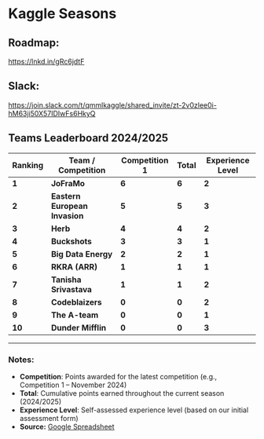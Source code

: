 # Kaggle Seasons

## Roadmap:
https://lnkd.in/gRc6jdtF

## Slack:
https://join.slack.com/t/qmmlkaggle/shared_invite/zt-2v0zlee0i-hM63ji50X57IDIwFs6HkyQ

## Teams Leaderboard 2024/2025
| **Ranking** | **Team / Competition**            | **Competition 1** | **Total** | **Experience Level** |
|-------------|-----------------------------------|-------------------|-----------|----------------------|
| **1**       | **JoFraMo**                       | **6**             | **6**     | **2**                |
| **2**       | **Eastern European Invasion**     | **5**             | **5**     | **3**                |
| **3**       | **Herb**                          | **4**             | **4**     | **2**                |
| **4**       | **Buckshots**                     | **3**             | **3**     | **1**                |
| **5**       | **Big Data Energy**               | **2**             | **2**     | **1**                |
| **6**       | **RKRA (ARR)**                    | **1**             | **1**     | **1**                |
| **7**       | **Tanisha Srivastava**            | **1**             | **1**     | **2**                |
| **8**       | **Codeblaizers**                  | **0**             | **0**     | **2**                |
| **9**       | **The A-team**                    | **0**             | **0**     | **1**                |
| **10**      | **Dunder Mifflin**                | **0**             | **0**     | **3**                |

---

### Notes:
- **Competition**: Points awarded for the latest competition (e.g., Competition 1 – November 2024)
- **Total**: Cumulative points earned throughout the current season (2024/2025)
- **Experience Level**: Self-assessed experience level (based on our initial assessment form)
- **Source:** [Google Spreadsheet](https://docs.google.com/spreadsheets/d/1BKuVk9gGboYLKo9gSEP0MKoheTvkjKJzRtSXPyOkIMQ/edit?usp=sharing)
